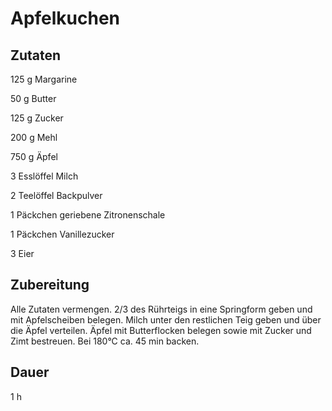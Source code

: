 # Apfelkuchen

## Zutaten
125 g Margarine

50 g Butter

125 g Zucker

200 g Mehl

750 g Äpfel

3 Esslöffel Milch

2 Teelöffel Backpulver

1 Päckchen geriebene Zitronenschale

1 Päckchen Vanillezucker

3 Eier

## Zubereitung
Alle Zutaten vermengen. 2/3 des Rührteigs in eine Springform geben und mit Apfelscheiben belegen. Milch unter den restlichen Teig geben und über die Äpfel verteilen. Äpfel mit Butterflocken  belegen sowie mit Zucker und Zimt bestreuen. Bei 180°C ca. 45 min backen.

## Dauer 
1 h